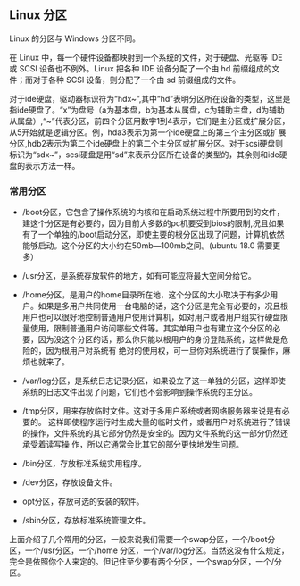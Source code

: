 
## Linux 分区 
Linux 的分区与 Windows 分区不同。

在 Linux 中，每一个硬件设备都映射到一个系统的文件，对于硬盘、光驱等 IDE 或 SCSI 设备也不例外。Linux 把各种 IDE 设备分配了一个由 hd 前缀组成的文件；而对于各种 SCSI 设备，则分配了一个由 sd 前缀组成的文件。

对于ide硬盘，驱动器标识符为“hdx~”,其中“hd”表明分区所在设备的类型，这里是指ide硬盘了。“x”为盘号（a为基本盘，b为基本从属盘，c为辅助主盘，d为辅助从属盘）,“~”代表分区，前四个分区用数字1到4表示，它们是主分区或扩展分区，从5开始就是逻辑分区。例，hda3表示为第一个ide硬盘上的第三个主分区或扩展分区,hdb2表示为第二个ide硬盘上的第二个主分区或扩展分区。对于scsi硬盘则标识为“sdx~”，scsi硬盘是用“sd”来表示分区所在设备的类型的，其余则和ide硬盘的表示方法一样。

### 常用分区

* /boot分区，它包含了操作系统的内核和在启动系统过程中所要用到的文件，建这个分区是有必要的，因为目前大多数的pc机要受到bios的限制,况且如果有了一个单独的/boot启动分区，即使主要的根分区出现了问题，计算机依然能够启动。这个分区的大小约在50mb—100mb之间。(ubuntu 18.0 需要更多）

* /usr分区，是系统存放软件的地方，如有可能应将最大空间分给它。

* /home分区，是用户的home目录所在地，这个分区的大小取决于有多少用户。如果是多用户共同使用一台电脑的话，这个分区是完全有必要的，况且根用户也可以很好地控制普通用户使用计算机，如对用户或者用户组实行硬盘限量使用，限制普通用户访问哪些文件等。其实单用户也有建立这个分区的必要，因为没这个分区的话，那么你只能以根用户的身份登陆系统，这样做是危险的，因为根用户对系统有 绝对的使用权，可一旦你对系统进行了误操作，麻烦也就来了。

* /var/log分区，是系统日志记录分区，如果设立了这一单独的分区，这样即使系统的日志文件出现了问题，它们也不会影响到操作系统的主分区。

* /tmp分区，用来存放临时文件。这对于多用户系统或者网络服务器来说是有必要的。 这样即使程序运行时生成大量的临时文件，或者用户对系统进行了错误的操作，文件系统的其它部分仍然是安全的。因为文件系统的这一部分仍然还承受着读写操 作，所以它通常会比其它的部分更快地发生问题。

* /bin分区，存放标准系统实用程序。

* /dev分区，存放设备文件。

* opt分区，存放可选的安装的软件。

* /sbin分区，存放标准系统管理文件。

上面介绍了几个常用的分区，一般来说我们需要一个swap分区，一个/boot分区，一个/usr分区，一个/home 分区，一个/var/log分区。当然这没有什么规定，完全是依照你个人来定的。但记住至少要有两个分区，一个swap分区，一个/分区。
